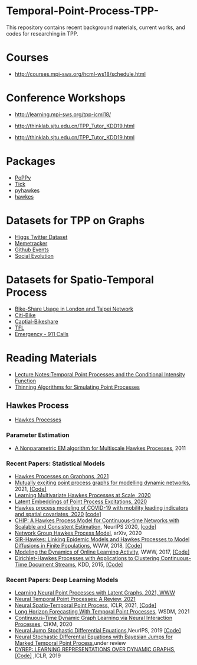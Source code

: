 # Temporal-Point-Process-TPP-
This repository contains recent background materials, current works, and codes for researching in TPP.


# Courses
* http://courses.mpi-sws.org/hcml-ws18/schedule.html

# Conference Workshops

* http://learning.mpi-sws.org/tpp-icml18/

* http://thinklab.sjtu.edu.cn/TPP_Tutor_KDD19.html

* http://thinklab.sjtu.edu.cn/TPP_Tutor_KDD19.html

# Packages

* [PoPPy](https://github.com/HongtengXu/PoPPy)
* [Tick](https://x-datainitiative.github.io/tick/)
* [pyhawkes](https://github.com/slinderman/pyhawkes) 
* [hawkes](https://github.com/stmorse/hawkes)

# Datasets for TPP on Graphs  
* [Higgs Twitter Dataset](https://snap.stanford.edu/data/higgs-twitter.html)
* [Memetracker](https://snap.stanford.edu/data/memetracker9.html)
* [Github Events](https://github.com/uoguelph-mlrg/LDG.git)
* [Social Evolution](http://realitycommons.media.mit.edu/socialevolution4.html)

# Datasets for Spatio-Temporal Process
* [Bike-Share Usage in London and Taipei Network](https://www.kaggle.com/ajohrn/bikeshare-usage-in-london-and-taipei-network)
* [Citi-Bike](https://s3.amazonaws.com/tripdata/index.html)
* [Captial-Bikeshare](https://www.capitalbikeshare.com/system-data)
* [TFL](https://cycling.data.tfl.gov.uk/)
* [Emergency - 911 Calls](https://www.kaggle.com/mchirico/montcoalert)

# Reading Materials

* [Lecture Notes:Temporal Point Processes and the Conditional Intensity Function](https://arxiv.org/pdf/1806.00221.pdf)
* [Thinning Algorithms for Simulating Point Processes](https://www.math.fsu.edu/~ychen/research/Thinning%20algorithm.pdf)

## Hawkes Process

* [Hawkes Processes](https://arxiv.org/pdf/1507.02822.pdf)

### Parameter Estimation
* [A Nonparametric EM algorithm for Multiscale Hawkes Processes](http://paleo.sscnet.ucla.edu/Lewis-Molher-EM_Preprint.pdf), 2011

### Recent Papers: Statistical Models  

* [Hawkes Processes on Graphons, 2021](https://arxiv.org/pdf/2102.02741.pdf)
* [Mutually exciting point process graphs for modelling dynamic networks](https://arxiv.org/pdf/2102.06527.pdf), 2021, [\[Code\]](https://github.com/fraspass/meg)
* [Learning Multivariate Hawkes Processes at Scale, 2020](https://arxiv.org/pdf/2002.12501v1.pdf)
* [Latent Embeddings of Point Process Excitations, 2020](https://arxiv.org/pdf/2005.02515.pdf)
* [Hawkes process modeling of COVID-19 with mobility leading indicators and spatial covariates, 2020](https://www.medrxiv.org/content/10.1101/2020.06.06.20124149v2) [ \[code\]](https://github.com/chiangwe/HawkPR)
* [CHIP: A Hawkes Process Model for Continuous-time Networks with Scalable and Consistent Estimation](https://papers.nips.cc/paper/2020/file/c5a0ac0e2f48af1a4e619e7036fe5977-Paper.pdf), NeurIPS 2020, [ \[code\]](https://github.com/IdeasLabUT/CHIP-Network-Model)
* [Network Group Hawkes Process Model](https://arxiv.org/pdf/2002.08521.pdf), arXiv, 2020
* [SIR-Hawkes: Linking Epidemic Models and Hawkes Processes to Model Diffusions in Finite Populations](https://arxiv.org/pdf/1711.01679.pdf), WWW, 2018, [\[Code\]](https://github.com/computationalmedia/sir-hawkes)
* [Modeling the Dynamics of Online Learning Activity](https://arxiv.org/pdf/1610.05775.pdf), WWW, 2017, [\[Code\]](https://github.com/Networks-Learning/hdhp.py)
* [Dirichlet-Hawkes Processes with Applications to Clustering Continuous-Time Document Streams](https://dl.acm.org/doi/pdf/10.1145/2783258.2783411), KDD, 2015, [\[Code\]](https://github.com/JFChi/Dirichlet-Hawkes-Process)

### Recent Papers: Deep Learning Models 
* [Learning Neural Point Processes with Latent Graphs, 2021, WWW](https://dl.acm.org/doi/pdf/10.1145/3442381.3450135)
* [Neural Temporal Point Processes: A Review, 2021](https://arxiv.org/pdf/2104.03528.pdf)
* [Neural Spatio-Temporal Point Process](https://arxiv.org/pdf/2011.04583.pdf), ICLR, 2021, [\[Code\]](https://github.com/facebookresearch/neural_stpp)
* [Long Horizon Forecasting With Temporal Point Processes](https://arxiv.org/pdf/2101.02815v2.pdf), WSDM, 2021
* [Continuous-Time Dynamic Graph Learning via Neural Interaction Processes](https://dl.acm.org/doi/pdf/10.1145/3340531.3411946), CIKM, 2020
* [Neural Jump Stochastic Differential Equations](https://papers.nips.cc/paper/2019/file/59b1deff341edb0b76ace57820cef237-Paper.pdf),NeurIPS, 2019 [\[Code\]](https://github.com/000Justin000/torchdiffeq/tree/jj585)
* [Neural Stochastic Differential Equations with Bayesian Jumps for Marked Temporal Point Process](https://rlair.cs.ucr.edu/papers/docs/odebayesmtpp.pdf),under review
* [DYREP: LEARNING REPRESENTATIONS OVER DYNAMIC GRAPHS](https://openreview.net/pdf?id=HyePrhR5KX), [\[Code\]](https://github.com/uoguelph-mlrg/LDG) ,ICLR, 2019
